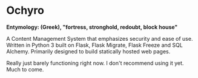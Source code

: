 Ochyro
======
**Entymology: (Greek), "fortress, stronghold, redoubt, block house"**

A Content Management System that emphasizes security and ease of use.  Written in Python 3 built on Flask, Flask Migrate, Flask Freeze and SQL Alchemy.  Primarily designed to build statically hosted web pages.

Really just barely functioning right now.  I don't recommend using it yet.  Much to come.
